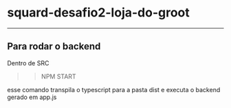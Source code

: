 # squard-desafio2-loja-do-groot

---

## Para rodar o backend

Dentro de SRC

>> NPM START

esse comando transpila o typescript para a pasta dist e executa o backend gerado em app.js
